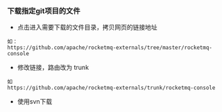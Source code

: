### 下载指定git项目的文件
- 点击进入需要下载的文件目录，拷贝网页的链接地址
~~~
如：
https://github.com/apache/rocketmq-externals/tree/master/rocketmq-console
~~~
- 修改链接，路由改为 trunk
~~~
如
https://github.com/apache/rocketmq-externals/trunk/rocketmq-console
~~~
- 使用svn下载
